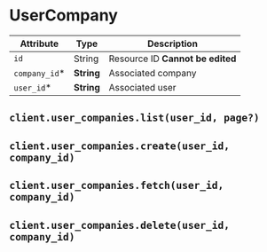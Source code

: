 # UserCompany

| Attribute | Type | Description |
| --------- | ---- | ----------- |
| `id`          | String     | Resource ID **Cannot be edited** |
| `company_id`* | **String** | Associated company |
| `user_id`*    | **String** | Associated user |

## `client.user_companies.list(user_id, page?)`

## `client.user_companies.create(user_id, company_id)`

## `client.user_companies.fetch(user_id, company_id)`

## `client.user_companies.delete(user_id, company_id)`
